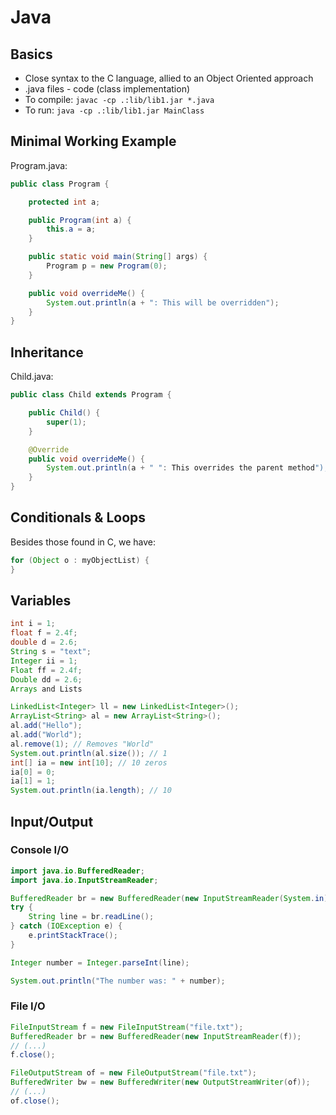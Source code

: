 # Java

## Basics

- Close syntax to the C language, allied to an Object Oriented approach
- .java files - code (class implementation)
- To compile: `javac -cp .:lib/lib1.jar *.java`
- To run: `java -cp .:lib/lib1.jar MainClass`

## Minimal Working Example

Program.java:
```java
public class Program {

    protected int a;

    public Program(int a) {
        this.a = a;
    }

    public static void main(String[] args) {
        Program p = new Program(0);
    }

    public void overrideMe() {
        System.out.println(a + ": This will be overridden");
    }
}
```

## Inheritance

Child.java:

```java
public class Child extends Program {

    public Child() {
        super(1);
    }

    @Override
    public void overrideMe() {
        System.out.println(a + " ": This overrides the parent method");
    }
}
```

## Conditionals & Loops

Besides those found in C, we have:

```java
for (Object o : myObjectList) {
}
```

## Variables

```java
int i = 1;
float f = 2.4f;
double d = 2.6;
String s = "text";
Integer ii = 1;
Float ff = 2.4f;
Double dd = 2.6;
Arrays and Lists

LinkedList<Integer> ll = new LinkedList<Integer>();
ArrayList<String> al = new ArrayList<String>();
al.add("Hello");
al.add("World");
al.remove(1); // Removes "World"
System.out.println(al.size()); // 1
int[] ia = new int[10]; // 10 zeros
ia[0] = 0;
ia[1] = 1;
System.out.println(ia.length); // 10
```

## Input/Output

### Console I/O

```java
import java.io.BufferedReader;
import java.io.InputStreamReader;

BufferedReader br = new BufferedReader(new InputStreamReader(System.in));
try {
    String line = br.readLine();
} catch (IOException e) {
    e.printStackTrace();
}

Integer number = Integer.parseInt(line);

System.out.println("The number was: " + number);
```

### File I/O

```java
FileInputStream f = new FileInputStream("file.txt");
BufferedReader br = new BufferedReader(new InputStreamReader(f));
// (...)
f.close();

FileOutputStream of = new FileOutputStream("file.txt");
BufferedWriter bw = new BufferedWriter(new OutputStreamWriter(of));
// (...)
of.close();
```
